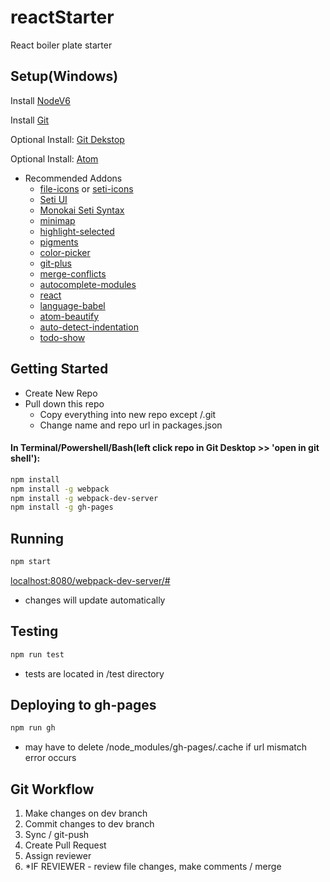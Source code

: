 # reactStarter
React boiler plate starter


## Setup(Windows)

Install [NodeV6](https://nodejs.org/en/)

Install [Git](https://git-scm.com/download/win)

Optional Install: [Git Dekstop](https://desktop.github.com/)

Optional Install: [Atom](https://atom.io/)
* Recommended Addons
	* [file-icons](https://atom.io/packages/file-icons) or  [seti-icons](https://atom.io/packages/seti-icons)
	* [Seti UI](https://atom.io/themes/seti-ui)
 	* [Monokai Seti Syntax](https://atom.io/themes/monokai-seti)
	* [minimap](https://atom.io/packages/minimap)
	* [highlight-selected](https://atom.io/packages/highlight-selected)
	* [pigments](https://atom.io/packages/pigments)
 	* [color-picker](https://atom.io/packages/color-picker)
	* [git-plus](https://atom.io/packages/git-plus)
 	* [merge-conflicts](https://atom.io/packages/merge-conflicts)
 	* [autocomplete-modules](https://atom.io/packages/autocomplete-modules)
	* [react](https://atom.io/packages/react)
 	* [language-babel](https://atom.io/packages/language-babel)
	* [atom-beautify](https://atom.io/packages/atom-beautify)
 	* [auto-detect-indentation](https://atom.io/packages/auto-detect-indentation)
	* [todo-show](https://atom.io/packages/todo-show)

## Getting Started
* Create New Repo
* Pull down this repo
	* Copy everything into new repo except /.git
	* Change name and repo url in packages.json

#### In Terminal/Powershell/Bash(left click repo in Git Desktop >> 'open in git shell'):

```bash
npm install
npm install -g webpack
npm install -g webpack-dev-server
npm install -g gh-pages

```

## Running
```bash
npm start
```
[localhost:8080/webpack-dev-server/#](http://localhost:8080/webpack-dev-server/#)
* changes will update automatically

## Testing
```bash
npm run test
```
* tests are located in /test directory

## Deploying to gh-pages
```bash
npm run gh
```
* may have to delete /node_modules/gh-pages/.cache if url mismatch error occurs

## Git Workflow
1. Make changes on dev branch
2. Commit changes to dev branch
3. Sync / git-push
4.  Create Pull Request
5. Assign reviewer
6. *IF REVIEWER - review file changes, make comments / merge
